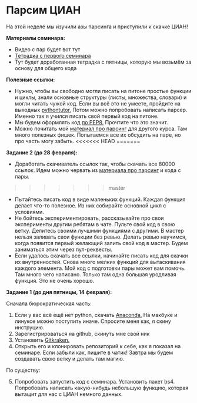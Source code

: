 # Парсим ЦИАН

На этой неделе мы изучили азы парсинга и приступили к скачке ЦИАН!


__Материалы семинара:__

* Видео с пар будет вот тут
* [Тетрадка с первого семинара](https://nbviewer.jupyter.org/github/FUlyankin/massResearch_houses/blob/master/week01_parsers/sem01_v1.ipynb)
* Тут будет доработанная тетрадка с пятницы, которую мы возьмём за основу для общего кода


__Полезные ссылки:__

* Нужно, чтобы вы свободно могли писать на питоне простые функции и циклы, знали основные структуры (листы, множества, словари) и могли читать чужой код. Если вы всё это не умеете, пройдите на выходных [pythontutor.](http://pythontutor.ru/lessons/inout_and_arithmetic_operations/) Потом можно попробовать написать парсер. Именно так я учился писать свой первый код на питоне.
* Мы будем оформлять код [по PEP8.](https://pythonworld.ru/osnovy/pep-8-rukovodstvo-po-napisaniyu-koda-na-python.html) Прочтите что это значит.
* Можно почитать мой [материал про парсинг](https://nbviewer.jupyter.org/github/FUlyankin/massResearch_houses/blob/master/week01_parsers/sem05_parsing_full.ipynb) для другого курса. Там много полезных фишек. Попытаемся все их обсудить на паре, но про часть могу забыть.
<<<<<<< HEAD
=======


__Задание 2 (до 28 февраля):__

* Доработать скачиватель ссылок так, чтобы скачать все 80000 ссылок. Идем можно червать из [материала про парсинг](https://nbviewer.jupyter.org/github/FUlyankin/massResearch_houses/blob/master/week01_parsers/sem05_parsing_full.ipynb) и кода с пары.
>>>>>>> master

* Пытайтесь писать код в виде маленьких функций. Каждая функция делает что-то полезное. Из них собирайте основной цикл с условиями.
* Не бойтесь экспериментировать, рассказывайте про свои эксперименты другим ребятам в чате. Пульте свой код в свою ветку. Делитесь своими лучшими функциями с другими. В мастер нельзя заливать свои функции без ревью. Делать ревью научимся, когда появится первый желающий залить свой код в мастер. Будем заниматься этим через пул-реквесты.
* Если удалось скачать все ссылки, начинайте писать код для скачки их внутренностей. Снова много мелких функций для вытаскивания каждого элемента. Мой код с подготовки пары может вам помочь. Там много чего написано. Только там одна большая уродливая функция. Это не очень хорошо.



__Задание 1 (до дня пятницы, 14 февраля):__

Сначала бюрократическая часть:

1. Если у вас всё ещё нет python, скачать [Anaconda.](https://www.anaconda.com/distribution/) На макбуке и линуксе можно поступить иначе. Спросите меня как, я скину инструцию.
2. Зарегистрироваться на github, скинуть мне свой ник
3. Установить  [Gitkraken.](https://www.gitkraken.com/)
4. Открыть его и клонировать репозиторий к себе, как я показал на семинаре. Если забыли как, пишите в чатик! Завтра мы будем создавать свою ветку и делать там магию.

По существу:

5. Попробовать запустить код с семинара. Установить пакет bs4. Попробовать написать какую-нибудь небольшую функцию, которая вытащит для нас с ЦИАН немного данных.
